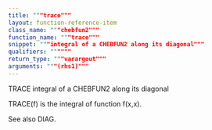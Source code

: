 ```yaml
---
title: """trace"""
layout: function-reference-item
class_name: """chebfun2"""
function_name: """trace"""
snippet: """integral of a CHEBFUN2 along its diagonal"""
qualifiers: """"""
return_type: """varargout"""
arguments: """(rhs1)"""
---
```


  TRACE integral of a CHEBFUN2 along its diagonal 
 
  TRACE(f) is the integral of function f(x,x).
  
  See also DIAG.
